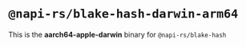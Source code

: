 # `@napi-rs/blake-hash-darwin-arm64`

This is the **aarch64-apple-darwin** binary for `@napi-rs/blake-hash`
